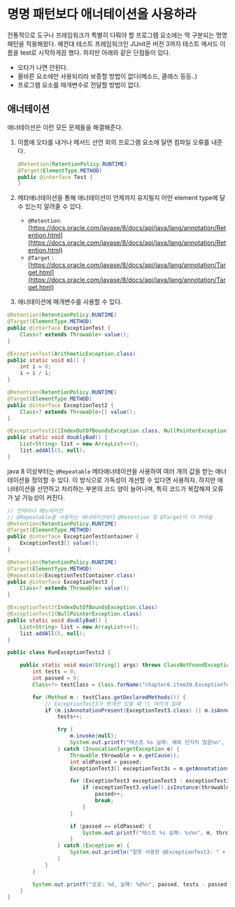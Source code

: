 # 명명 패턴보다 애너테이션을 사용하라

전통적으로 도구나 프레임워크가 특별히 다뤄야 할 프로그램 요소에는 딱 구분되는 명명 패턴을 적용해왔다. 예컨대 테스트 프레임워크인 JUnit은 버전 3까지 테스트 메서드 이름을 test로 시작하게끔 했다. 하지만 아래와 같은 단점들이 있다.

- 오타가 나면 안된다.
- 올바른 요소에만 사용되리라 보증할 방법이 없다(메소드, 클래스 등등..)
- 프로그램 요소를 매개변수로 전달할 방법이 없다.

## 애너테이션

애너테이션은 이런 모든 문제들을 해결해준다.

1. 이름에 오타를 내거나 메서드 선언 외의 프로그램 요소에 달면 컴파일 오류를 내준다.

    ```java
    @Retention(RetentionPolicy.RUNTIME)
    @Target(ElementType.METHOD)
    public @interface Test {
    }
    ```

2. 메타애너테이션을 통해 애너테이션이 언제까지 유지될지 어떤 element type에 달 수 있는지 알려줄 수 있다.
   - `@Retention`: [https://docs.oracle.com/javase/8/docs/api/java/lang/annotation/Retention.html](https://docs.oracle.com/javase/8/docs/api/java/lang/annotation/Retention.html)
   - `@Target` : [https://docs.oracle.com/javase/8/docs/api/java/lang/annotation/Target.html](https://docs.oracle.com/javase/8/docs/api/java/lang/annotation/Target.html)
3. 애너테이션에 매개변수를 사용할 수 있다.

```java
@Retention(RetentionPolicy.RUNTIME)
@Target(ElementType.METHOD)
public @interface ExceptionTest {
    Class<? extends Throwable> value();
}

@ExceptionTest(ArithmeticException.class)
public static void m1() {
    int i = 0;
    i = i / i;
}

@Retention(RetentionPolicy.RUNTIME)
@Target(ElementType.METHOD)
public @interface ExceptionTest2 {
    Class<? extends Throwable>[] value();
}

@ExceptionTest2({IndexOutOfBoundsException.class, NullPointerException.class})
public static void doublyBad() {
    List<String> list = new ArrayList<>();
    list.addAll(5, null);
}
```

java 8 이상부터는 `@Repeatable` 메타애너테이션을 사용하여 여러 개의 값을 받는 애너테이션을 정의할 수 있다. 이 방식으로 가독성이 개선할 수 있다면 사용하자. 하지만 애너테이션을 선언하고 처리하는 부분의 코드 양이 늘어나며, 특히 코드가 복잡해져 오류가 날 가능성이 커진다.

```java
// 컨테이너 애노테이션
// @Repeatable을 사용하는 애너테이션보다 @Retention 및 @Target이 더 커야됨
@Retention(RetentionPolicy.RUNTIME)
@Target(ElementType.METHOD)
public @interface ExceptionTestContainer {
    ExceptionTest3[] value();
}

@Retention(RetentionPolicy.RUNTIME)
@Target(ElementType.METHOD)
@Repeatable(ExceptionTestContainer.class)
public @interface ExceptionTest3 {
    Class<? extends Throwable> value();
}

@ExceptionTest3(IndexOutOfBoundsException.class)
@ExceptionTest3(NullPointerException.class)
public static void doublyBad() {
    List<String> list = new ArrayList<>();
    list.addAll(5, null);
}

public class RunExceptionTests3 {

    public static void main(String[] args) throws ClassNotFoundException {
        int tests = 0;
        int passed = 0;
        Class<?> testClass = Class.forName("chapter6.item39.ExceptionTestSample3");

        for (Method m : testClass.getDeclaredMethods()) {
            // ExceptionTest3가 한개만 있을 때 || 여러개 일떄
            if (m.isAnnotationPresent(ExceptionTest3.class) || m.isAnnotationPresent(ExceptionTestContainer.class)) {
                tests++;

                try {
                    m.invoke(null);
                    System.out.printf("테스트 %s 실패: 예외 던지지 않음%n", m);
                } catch (InvocationTargetException e) {
                    Throwable throwable = e.getCause();
                    int oldPassed = passed;
                    ExceptionTest3[] exceptionTest3s = m.getAnnotationsByType(ExceptionTest3.class);

                    for (ExceptionTest3 exceptionTest3 : exceptionTest3s) {
                        if (exceptionTest3.value().isInstance(throwable)) {
                            passed++;
                            break;
                        }
                    }

                    if (passed == oldPassed) {
                        System.out.printf("테스트 %s 실패: %s%n", m, throwable);
                    }
                } catch (Exception e) {
                    System.out.println("잘못 사용한 @ExceptionTest3: " + m);
                }
            }
        }

        System.out.printf("성공: %d, 실패: %d%n", passed, tests - passed);
    }
}
```
